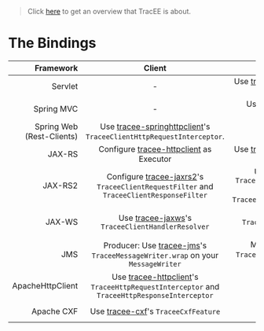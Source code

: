 > Click [here](/README.md) to get an overview that TracEE is about.

# The Bindings


| Framework                   | Client | Server / Container |
| ---------------------------:|:------:|:---------:|
| Servlet                     | - | Use [tracee-servlet](servlet/) as a servlet filter. |
| Spring MVC                  | - | Use [tracee-springmvc](springmvc/)'s `TraceeInterceptor`. |
| Spring Web (Rest-Clients)   | Use [tracee-springhttpclient](springhttpclient/)'s `TraceeClientHttpRequestInterceptor`. | - |
| JAX-RS                      | Configure [tracee-httpclient](httpclient/) as Executor | Use [tracee-servlet](servlet/) as a servlet filter. |
| JAX-RS2                     | Configure [tracee-jaxrs2](jaxrs2/)'s `TraceeClientRequestFilter` and `TraceeClientResponseFilter` | Use [tracee-jaxrs2](jaxrs2/)'s `TraceeContainerRequestFilter` and `TraceeContainerResponseFilter`. |
| JAX-WS                      | Use [tracee-jaxws](jaxws/)'s `TraceeClientHandlerResolver` | Use [tracee-jaxws](jaxws/)'s `TraceeHandlerChain.xml` as `@HandlerChain`. |
| JMS                         | Producer: Use [tracee-jms](jms/)'s `TraceeMessageWriter.wrap` on your `MessageWriter` | MDB: Use [trace-jms](jms/)'s `TraceeMessageListener` as EJB interceptor. |
| ApacheHttpClient            | Use [tracee-httpclient](httpclient/)'s `TraceeHttpRequestInterceptor` and `TraceeHttpResponseInterceptor` | - |
| Apache CXF                  | Use [tracee-cxf](cxf/)'s `TraceeCxfFeature` | Use [tracee-cxf](cxf/)'s `TraceeCxfFeature` |

